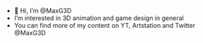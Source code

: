 - 👋 Hi, I’m @MaxG3D
- I’m interested in 3D animation and game design in general
- You can find more of my content on YT, Artstation and Twitter @MaxG3D

<!---
MaxG2D/MaxG2D is a ✨ special ✨ repository because its `README.md` (this file) appears on your GitHub profile.
You can click the Preview link to take a look at your changes.
--->
